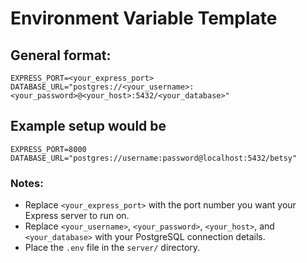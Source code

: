 # Environment Variable Template

## General format:

```
EXPRESS_PORT=<your_express_port>
DATABASE_URL="postgres://<your_username>:<your_password>@<your_host>:5432/<your_database>"
```

## Example setup would be

```
EXPRESS_PORT=8000
DATABASE_URL="postgres://username:password@localhost:5432/betsy"
```

### Notes:
- Replace `<your_express_port>` with the port number you want your Express server to run on.
- Replace `<your_username>`, `<your_password>`, `<your_host>`, and `<your_database>` with your PostgreSQL connection details.
- Place the `.env` file in the `server/` directory.
